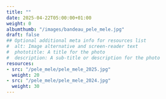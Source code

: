 ```yaml
---
title: ""
date: 2025-04-22T05:00:00+01:00
weight: 0
albumthumb: "/images/bandeau_pele_mele.jpg"
draft: false
## Optional additional meta info for resources list
#  alt: Image alternative and screen-reader text
#  phototitle: A title for the photo
#  description: A sub-title or description for the photo
resources:
- src: "/pele_mele/pele_mele_2025.jpg"
  weight: 20
- src: "/pele_mele/pele_mele_2024.jpg"
  weight: 30
---
```

